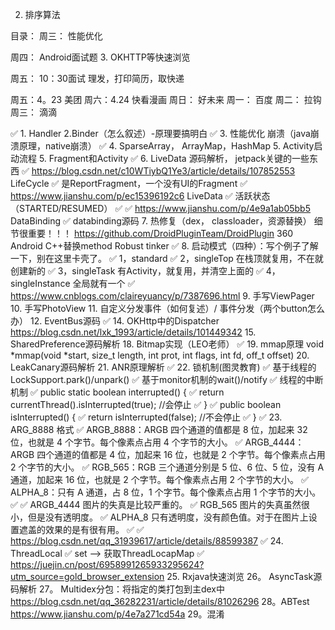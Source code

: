 
2. 排序算法


目录：
周三：
性能优化

周四：
Android面试题
3. OKHTTP等快速浏览

周五：
10：30面试
理发，打印简历，取快递

周五：4。23  美团
周六：4.24   快看漫画
周日：       好未来
周一：       百度
周二：       拉钩
周三：       滴滴


✅ 1. Handler
2.Binder（怎么叙述）-原理要搞明白
✅ 3. 性能优化 崩溃（java崩溃原理，native崩溃）
✅ 4. SparseArray， ArrayMap，HashMap
5. Activity启动流程
5. Fragment和Activity
✅ 6. LiveData 源码解析， jetpack关键的一些东西
✅     https://blog.csdn.net/c10WTiybQ1Ye3/article/details/107852553  LifeCycle
✅         是ReportFragment，一个没有UI的Fragment
✅     https://www.jianshu.com/p/ec15396192c6   LiveData
✅         活跃状态（STARTED/RESUMED）
✅
✅     https://www.jianshu.com/p/4e9a1ab05bb5   DataBinding
✅ databinding源码
7. 热修复（dex， classloader，资源替换） 细节很重要！！！
    https://github.com/DroidPluginTeam/DroidPlugin 360
    Android  C++替换method
    Robust
    tinker
✅ 8. 启动模式（四种）：写个例子了解一下，别在这里卡壳了。
✅ 	1，standard
✅ 	2，singleTop  在栈顶就复用，不在就创建新的
✅ 	3，singleTask 有Activity，就复用，并清空上面的
✅ 	4，singleInstance 全局就有一个
✅ 	https://www.cnblogs.com/claireyuancy/p/7387696.html
9. 手写ViewPager
10. 手写PhotoView
11. 自定义分发事件（如何复述）/ 事件分发（两个button怎么办）
12. EventBus源码
✅ 14. OKHttp中的Dispatcher    https://blog.csdn.net/lxk_1993/article/details/101449342
15. SharedPreference源码解析
18. Bitmap实现（LEO老师）
✅ 19. mmap原理 void *mmap(void *start, size_t length, int prot, int flags, int fd, off_t offset)
20. LeakCanary源码解析
21. ANR原理解析
✅ 22. 锁机制(图灵教育)
✅       基于线程的LockSupport.park()/unpark()
✅       基于monitor机制的wait()/notify
✅       线程的中断机制
✅          public static boolean interrupted() {
✅                return currentThread().isInterrupted(true); //会停止
✅            }
✅    public boolean isInterrupted() {
✅        return isInterrupted(false); //不会停止
✅    }
✅ 23. ARG_8888 格式
✅     ARGB_8888：ARGB 四个通道的值都是 8 位，加起来 32 位，也就是 4 个字节。每个像素点占用 4 个字节的大小。
✅     ARGB_4444：ARGB 四个通道的值都是 4 位，加起来 16 位，也就是 2 个字节。每个像素点占用 2 个字节的大小。
✅     RGB_565：RGB 三个通道分别是 5 位、6 位、5 位，没有 A 通道，加起来 16 位，也就是 2 个字节。每个像素点占用 2 个字节的大小。
✅     ALPHA_8：只有 A 通道，占 8 位，1 个字节。每个像素点占用 1 个字节的大小。
✅
✅     ARGB_4444 图片的失真是比较严重的。
✅     RGB_565 图片的失真虽然很小，但是没有透明度。
✅     ALPHA_8 只有透明度，没有颜色值。对于在图片上设置遮盖的效果的是有很有用。
✅
✅     https://blog.csdn.net/qq_31939617/article/details/88599387
✅ 24. ThreadLocal
✅     set --> 获取ThreadLocapMap
✅     https://juejin.cn/post/6958991265933295624?utm_source=gold_browser_extension
25. Rxjava快速浏览
26。 AsyncTask源码解析
27。 Multidex分包：将指定的类打包到主dex中
    https://blog.csdn.net/qq_36282231/article/details/81026296
28。ABTest
    https://www.jianshu.com/p/4e7a271cd54a
29。混淆




